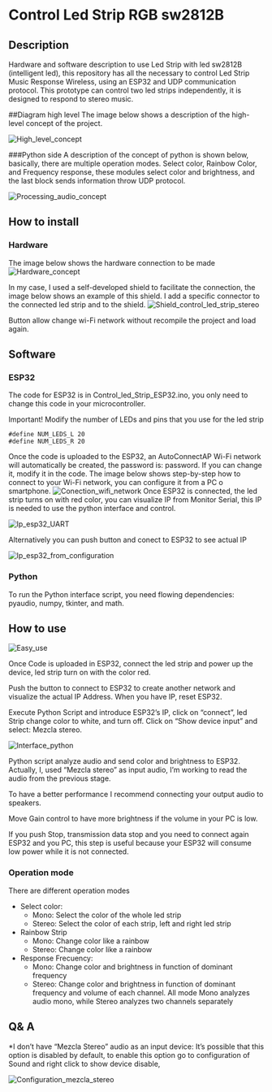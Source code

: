 # Control Led Strip RGB sw2812B 
## Description
Hardware and software description to use Led Strip with led sw2812B (intelligent led), this repository has all the necessary to control Led Strip Music Response Wireless, using an ESP32 and UDP communication protocol.
This prototype can control two led strips independently, it is designed to respond to stereo music.

##Diagram high level
The image below shows a description of the high-level concept of the project.

![High_level_concept](Images/High_level_concept.png)

###Python side
A description of the concept of python is shown below, basically, there are multiple operation modes. Select color, Rainbow Color, and Frequency response, these modules select color and brightness, and the last block sends information throw UDP protocol.

![Processing_audio_concept](Images/Python_concept_side_v2.png)

## How to install
### Hardware

The image below shows the hardware connection to be made
![Hardware_concept](Images/Hardware_concept.png)

In my case, I used a self-developed shield to facilitate the connection, the image below shows an example of this shield. I add a specific connector to the connected led strip and to the shield.
![Shield_control_led_strip_stereo](Images/Shield_led_strip_stereo.jpg)

Button allow change wi-Fi network without recompile the project and load again.
## Software
### ESP32
The code for ESP32 is in Control_led_Strip_ESP32.ino, you only need to change this code in your microcontroller. 

Important! Modify the number of LEDs and pins that you use for the led strip

```
#define NUM_LEDS_L 20    
#define NUM_LEDS_R 20    

```

Once the code is uploaded to the ESP32, an AutoConnectAP Wi-Fi network will automatically be created, the password is: password. If you can change it, modify it in the code.
The image below shows step-by-step how to connect to your Wi-Fi network, you can configure it from a PC o smartphone.
![Conection_wifi_network](Images/Conection_wifi_network.png)
Once ESP32 is connected, the led strip turns on with red color, you can visualize IP from Monitor Serial, this IP is needed to use the python interface and control.

![Ip_esp32_UART](Images/IP_ESP32_IDE.png)

Alternatively you can push button and conect to ESP32 to see actual IP

![Ip_esp32_from_configuration](Images/IP_ESP32_WIFI_CONFIG.png)

### Python
To run the Python interface script, you need flowing dependencies: pyaudio, numpy, tkinter, and math.
## How to use

![Easy_use](Images/How_to_use.png)

Once Code is uploaded in ESP32, connect the led strip and power up the device, led strip turn on with the color red.

Push the button to connect to ESP32 to create another network and visualize the actual IP Address. When you have IP, reset ESP32.

Execute Python Script and introduce ESP32’s IP, click on “connect”, led Strip change color to white, and turn off.
Click on “Show device input” and select: Mezcla stereo.

![Interface_python](Images/Interface_python.png)
 
Python script analyze audio and send color and brightness to ESP32. Actually, I, used “Mezcla stereo” as input audio, I’m working to read the audio from the previous stage. 

To have a better performance I recommend connecting your output audio to speakers.

Move Gain control to have more brightness if the volume in your PC is low.

If you push Stop, transmission data stop and you need to connect again ESP32 and you PC, this step is useful because your ESP32 will consume low power while it is not connected.

### Operation mode
There are different operation modes
* Select color:
	* Mono: Select the color of the whole led strip 
	* Stereo: Select the color of each strip, left and right led strip
* Rainbow Strip
	* Mono: Change color like a rainbow
	* Stereo: Change color like a rainbow
* Response Frecuency:
	* Mono: Change color and brightness in function of dominant frequency 
	* Stereo: Change color and brightness in function of dominant frequency and volume of each channel.
All mode Mono analyzes audio mono, while Stereo analyzes two channels separately 

## Q& A
*I don’t have “Mezcla Stereo” audio as an input device:
It’s possible that this option is disabled by default, to enable this option go to configuration of Sound and right click to show device disable, 
 
![Configuration_mezcla_stereo](Images/Configuration_input_windows.png)
